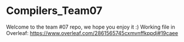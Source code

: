 # Compilers_Team07

Welcome to the team #07 repo, we hope you enjoy it :)
Working file in Overleaf: https://www.overleaf.com/2861565745cxmvnffkppdj#19caee

